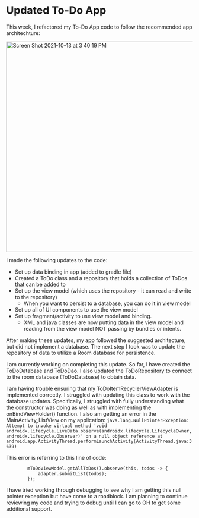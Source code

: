 # Updated To-Do App

This week, I refactored my To-Do App code to follow the recommended app architechture:

<img width="566" alt="Screen Shot 2021-10-13 at 3 40 19 PM" src="https://user-images.githubusercontent.com/33691856/137222324-005b894e-7c45-49f8-a734-eb66507c55ae.png">

I made the following updates to the code:

- Set up data binding in app (added to gradle file)
- Created a ToDo class and a repository that holds a collection of ToDos that can be added to
- Set up the view model (which uses the repository - it can read and write to the repository)
    - When you want to persist to a database, you can do it in view model
- Set up all of UI components to use the view model
- Set up fragment/activity to use view model and binding.
    - XML and java classes are now putting data in the view model and reading from the view model NOT passing by bundles or intents. 

After making these updates, my app followed the suggested architecture, but did not implement a database. The next step I took was to update the repository
of data to utilize a Room database for persistence. 

I am currently working on completing this update. So far, I have created the ToDoDatabase and ToDoDao. I also updated the ToDoRepository to connect to the room database (ToDoDatabase) to obtain data. 

I am having trouble ensuring that my ToDoItemRecyclerViewAdapter is implemented correctly. I struggled with updating this class to work with the database updates. Specifically, I struggled with fully understanding what the constructor was doing as well as with implementing the onBindViewHolder() function. I also am getting an error in the MainActivity_ListView on my application:
`java.lang.NullPointerException: Attempt to invoke virtual method 'void androidx.lifecycle.LiveData.observe(androidx.lifecycle.LifecycleOwner, androidx.lifecycle.Observer)' on a null object reference at android.app.ActivityThread.performLaunchActivity(ActivityThread.java:3639)`

This error is referring to this line of code:
```
        mToDoViewModel.getAllToDos().observe(this, todos -> {
            adapter.submitList(todos);
        });
 ```
 
I have tried working through debugging to see why I am getting this null pointer exception but have come to a roadblock. I am planning to continue reviewing my code and trying to debug until I can go to OH to get some additional support.
